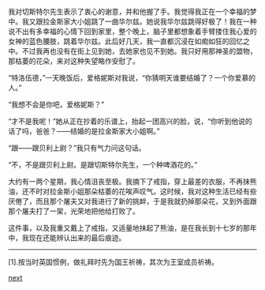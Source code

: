 
我对切斯特尔先生表示了衷心的谢意，并和他握了手。我觉得我正在一个幸福的梦中。我又跟拉金斯家大小姐跳了一曲华尔兹。她说我华尔兹跳得好极了！我在一种说不出有多幸福的心情下回到家里，整个晚上，脑子里都想象着手臂搂住我心爱的女神的蓝色腰肢，跳着华尔兹。此后好几天，我一直都沉浸在如痴如狂的回忆之中。不过我再也没有在街上见到她，去她家也见不到她。我只好用那神圣的盟物，那枯萎的花朵，来对这种失望略作安慰了。

“特洛伍德，”一天晚饭后，爱格妮斯对我说，“你猜明天谁要结婚了？一个你爱慕的人。”

“我想不会是你吧，爱格妮斯？”

“才不是我呢！”她从正在抄着的乐谱上，抬起一团高兴的脸，说，“你听到他说的话了吗，爸爸？——结婚的是拉金斯家大小姐啊。”

“跟——跟贝利上尉？”我只有气力问这句话。

“不，不是跟贝利上尉。是跟切斯特尔先生，一个种啤酒花的。”

大约有一两个星期，我心情沮丧至极。我摘下了戒指，穿上最差的衣服，不再抹熊油，还不时对拉金斯小姐那朵枯萎的花唉声叹气。这时候，我对这种生活已经有些厌倦了，而且那个屠夫又对我进行了新的挑衅，于是我就扔掉那朵花，又到外面跟那个屠夫打了一架，光荣地把他给打败了。

这件事，以及我重又戴上了戒指，又适量地抹起了熊油，是在我长到十七岁的那年中，我现在还能辨认出来的最后痕迹。

* * *

[1].按当时英国惯例，做礼拜时先为国王祈祷，其次为王室成员祈祷。

[next](page245.md)